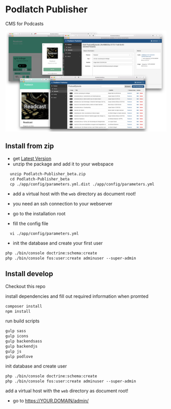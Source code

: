 # Podlatch Publisher

CMS for Podcasts

![Podlatch Screenshots](https://raw.githubusercontent.com/Podlatch/Podlatch-Publisher/master/docs/podlatch.png)

##

## Install from zip

* get [Latest Version](https://github.com/Podlatch/Podlatch-Publisher/releases/download/0.5/podlatch-0-5.zip)
* unzip the package and add it to your webspace
```
  unzip Podlatch-Publisher_beta.zip 
  cd Podlatch-Publisher_beta
  cp ./app/config/parameters.yml.dist ./app/config/parameters.yml
```
* add a virtual host with the `web` directory as document root!


* you need an ssh connection to your webserver
* go to the installation root

* fill the config file
```
  vi ./app/config/parameters.yml
```
* init the database and create your first user
```
php ./bin/console doctrine:schema:create
php ./bin/console fos:user:create adminuser --super-admin
 ```

## Install develop

Checkout this repo

install dependencies and fill out required information when promted
```
composer install
npm install
```

run build scripts
```
gulp sass
gulp icons
gulp backendsass
gulp backendjs
gulp js
gulp podlove
```
init database and create user
```
php ./bin/console doctrine:schema:create
php ./bin/console fos:user:create adminuser --super-admin
```
add a virtual host with the `web` directory as document root!


* go to https://YOUR.DOMAIN/admin/


